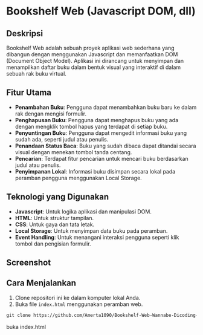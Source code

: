 # Bookshelf Web (Javascript DOM, dll)

## Deskripsi
Bookshelf Web adalah sebuah proyek aplikasi web sederhana yang dibangun dengan menggunakan Javascript dan memanfaatkan DOM (Document Object Model). Aplikasi ini dirancang untuk menyimpan dan menampilkan daftar buku dalam bentuk visual yang interaktif di dalam sebuah rak buku virtual.

## Fitur Utama
- **Penambahan Buku**: Pengguna dapat menambahkan buku baru ke dalam rak dengan mengisi formulir.
- **Penghapusan Buku**: Pengguna dapat menghapus buku yang ada dengan mengklik tombol hapus yang terdapat di setiap buku.
- **Penyuntingan Buku**: Pengguna dapat mengedit informasi buku yang sudah ada, seperti judul atau penulis.
- **Penandaan Status Baca**: Buku yang sudah dibaca dapat ditandai secara visual dengan menekan tombol tanda centang.
- **Pencarian**: Terdapat fitur pencarian untuk mencari buku berdasarkan judul atau penulis.
- **Penyimpanan Lokal**: Informasi buku disimpan secara lokal pada peramban pengguna menggunakan Local Storage.

## Teknologi yang Digunakan
- **Javascript**: Untuk logika aplikasi dan manipulasi DOM.
- **HTML**: Untuk struktur tampilan.
- **CSS**: Untuk gaya dan tata letak.
- **Local Storage**: Untuk menyimpan data buku pada peramban.
- **Event Handling**: Untuk menangani interaksi pengguna seperti klik tombol dan pengisian formulir.

## Screenshot
[//]: # (Tambahkan screenshot aplikasi web ini jika ada)

## Cara Menjalankan
1. Clone repositori ini ke dalam komputer lokal Anda.
2. Buka file `index.html` menggunakan peramban web.

```html
git clone https://github.com/Amerta1090/Bookshelf-Web-Wannabe-Dicoding-Submission.git
```
buka index.html

